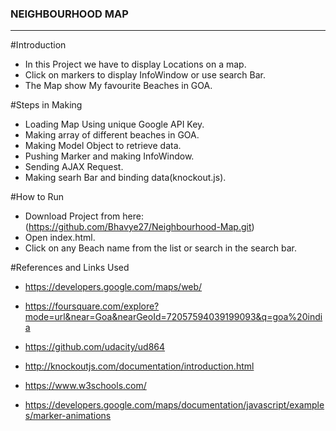 ### NEIGHBOURHOOD MAP
----------------------

#Introduction
* In this Project we have to display Locations on a map.
* Click on markers to display InfoWindow or use search Bar.
* The Map show My favourite Beaches in GOA.


#Steps in Making
* Loading Map Using unique Google API Key.
* Making array of different beaches in GOA.
* Making Model Object to retrieve data.
* Pushing Marker and making InfoWindow.
* Sending AJAX Request.
* Making searh Bar and binding data(knockout.js).

#How to Run
* Download Project from here:
(https://github.com/Bhavye27/Neighbourhood-Map.git)
* Open index.html.
* Click on any Beach name from the list or search in the search bar.



#References and Links Used 

* https://developers.google.com/maps/web/

* https://foursquare.com/explore?mode=url&near=Goa&nearGeoId=72057594039199093&q=goa%20india

* https://github.com/udacity/ud864

* http://knockoutjs.com/documentation/introduction.html

* https://www.w3schools.com/
 
* https://developers.google.com/maps/documentation/javascript/examples/marker-animations
